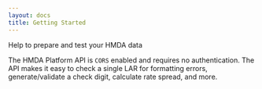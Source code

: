 ```yaml
---
layout: docs
title: Getting Started
---
```


Help to prepare and test your HMDA data

The HMDA Platform API is `CORS` enabled and requires no authentication. The API makes it easy to check a single LAR for formatting errors, generate/validate a check digit, calculate rate spread, and more.

